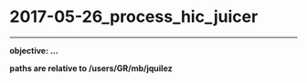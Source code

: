 # 2017-05-26_process_hic_juicer
----------------------------------------------------------------------------------------------------

**objective: ...**

**paths are relative to /users/GR/mb/jquilez**


